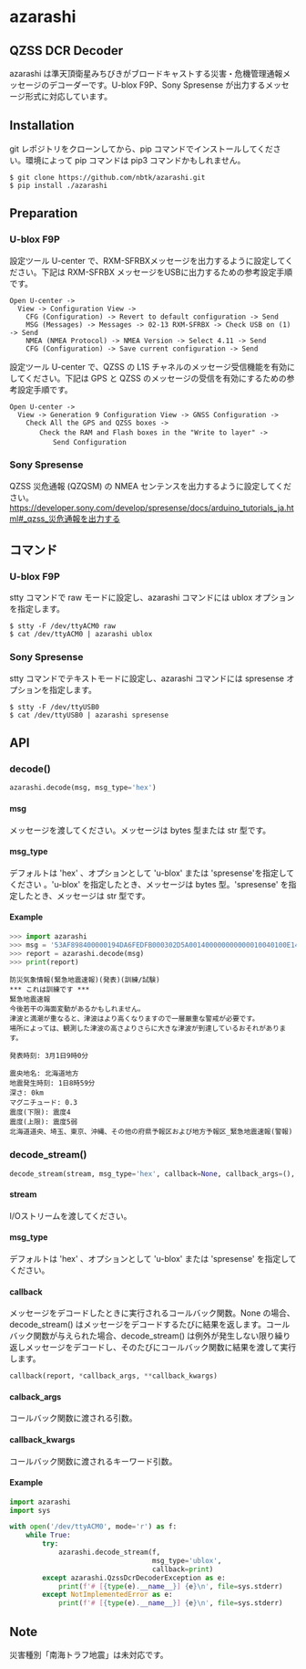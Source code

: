 # azarashi

## QZSS DCR Decoder
azarashi は準天頂衛星みちびきがブロードキャストする災害・危機管理通報メッセージのデコーダーです。U-blox F9P、Sony Spresense が出力するメッセージ形式に対応しています。

## Installation
git レポジトリをクローンしてから、pip コマンドでインストールしてください。環境によって pip コマンドは pip3 コマンドかもしれません。
```
$ git clone https://github.com/nbtk/azarashi.git
$ pip install ./azarashi
```

## Preparation
### U-blox F9P
設定ツール U-center で、RXM-SFRBXメッセージを出力するように設定してください。下記は RXM-SFRBX メッセージをUSBに出力するための参考設定手順です。
```
Open U-center ->
  View -> Configuration View ->
    CFG (Configuration) -> Revert to default configuration -> Send
    MSG (Messages) -> Messages -> 02-13 RXM-SFRBX -> Check USB on (1) -> Send
    NMEA (NMEA Protocol) -> NMEA Version -> Select 4.11 -> Send
    CFG (Configuration) -> Save current configuration -> Send
```
設定ツール U-center で、QZSS の L1S チャネルのメッセージ受信機能を有効にしてください。下記は GPS と QZSS のメッセージの受信を有効にするための参考設定手順です。
```
Open U-center ->
  View -> Generation 9 Configuration View -> GNSS Configuration ->
    Check All the GPS and QZSS boxes ->
  　　  Check the RAM and Flash boxes in the "Write to layer" ->
 　　　　   Send Configuration
```

### Sony Spresense
QZSS 災危通報 (QZQSM) の NMEA センテンスを出力するように設定してください。
https://developer.sony.com/develop/spresense/docs/arduino_tutorials_ja.html#_qzss_災危通報を出力する

## コマンド
### U-blox F9P
stty コマンドで raw モードに設定し、azarashi コマンドには ublox オプションを指定します。
```
$ stty -F /dev/ttyACM0 raw
$ cat /dev/ttyACM0 | azarashi ublox
```

### Sony Spresense
stty コマンドでテキストモードに設定し、azarashi コマンドには spresense オプションを指定します。
```
$ stty -F /dev/ttyUSB0
$ cat /dev/ttyUSB0 | azarashi spresense
```

## API
### decode()
```python
azarashi.decode(msg, msg_type='hex')
```

#### msg
メッセージを渡してください。メッセージは bytes 型または str 型です。

#### msg_type
デフォルトは 'hex' 、オプションとして 'u-blox' または 'spresense'を指定してください 。'u-blox' を指定したとき、メッセージは bytes 型。'spresense' を指定したとき、メッセージは str 型です。

#### Example
```python
>>> import azarashi
>>> msg = '53AF898400000194DA6FEDFB000302D5A001400000000000010040100E143EC'
>>> report = azarashi.decode(msg)
>>> print(report)
```
```
防災気象情報(緊急地震速報)(発表)(訓練/試験)
*** これは訓練です ***
緊急地震速報
今後若干の海面変動があるかもしれません。
津波と満潮が重なると、津波はより高くなりますので一層厳重な警戒が必要です。
場所によっては、観測した津波の高さよりさらに大きな津波が到達しているおそれがあります。

発表時刻: 3月1日9時0分

震央地名: 北海道地方
地震発生時刻: 1日8時59分
深さ: 0km
マグニチュード: 0.3
震度(下限): 震度4
震度(上限): 震度5弱
北海道道央、埼玉、東京、沖縄、その他の府県予報区および地方予報区_緊急地震速報(警報)
```

### decode_stream()
```python
decode_stream(stream, msg_type='hex', callback=None, callback_args=(), callback_kwargs={})
```

#### stream
I/Oストリームを渡してください。

#### msg_type
デフォルトは 'hex' 、オプションとして 'u-blox' または 'spresense' を指定してください。

#### callback
メッセージをデコードしたときに実行されるコールバック関数。None の場合、decode_stream() はメッセージをデコードするたびに結果を返します。コールバック関数が与えられた場合、decode_stream() は例外が発生しない限り繰り返しメッセージをデコードし、そのたびにコールバック関数に結果を渡して実行します。
```python
callback(report, *callback_args, **callback_kwargs)
```

#### calback_args
コールバック関数に渡される引数。

#### callback_kwargs
コールバック関数に渡されるキーワード引数。

#### Example
```python
import azarashi
import sys

with open('/dev/ttyACM0', mode='r') as f:
    while True:
        try:
            azarashi.decode_stream(f,
                                   msg_type='ublox',
                                   callback=print)
        except azarashi.QzssDcrDecoderException as e:
            print(f'# [{type(e).__name__}] {e}\n', file=sys.stderr)
        except NotImplementedError as e:
            print(f'# [{type(e).__name__}] {e}\n', file=sys.stderr)
```

## Note
災害種別「南海トラフ地震」は未対応です。
